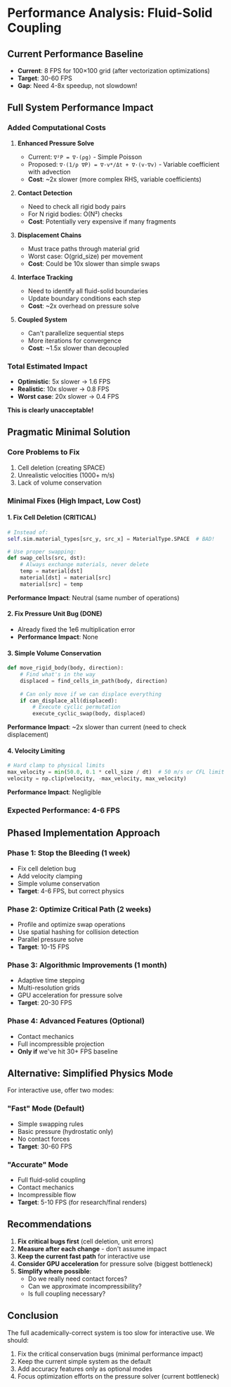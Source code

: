 # Performance Analysis: Fluid-Solid Coupling

## Current Performance Baseline
- **Current**: 8 FPS for 100×100 grid (after vectorization optimizations)
- **Target**: 30-60 FPS
- **Gap**: Need 4-8x speedup, not slowdown!

## Full System Performance Impact

### Added Computational Costs

1. **Enhanced Pressure Solve**
   - Current: `∇²P = ∇·(ρg)` - Simple Poisson
   - Proposed: `∇·(1/ρ ∇P) = ∇·v*/Δt + ∇·(v·∇v)` - Variable coefficient with advection
   - **Cost**: ~2x slower (more complex RHS, variable coefficients)

2. **Contact Detection**
   - Need to check all rigid body pairs
   - For N rigid bodies: O(N²) checks
   - **Cost**: Potentially very expensive if many fragments

3. **Displacement Chains**
   - Must trace paths through material grid
   - Worst case: O(grid_size) per movement
   - **Cost**: Could be 10x slower than simple swaps

4. **Interface Tracking**
   - Need to identify all fluid-solid boundaries
   - Update boundary conditions each step
   - **Cost**: ~2x overhead on pressure solve

5. **Coupled System**
   - Can't parallelize sequential steps
   - More iterations for convergence
   - **Cost**: ~1.5x slower than decoupled

### Total Estimated Impact
- **Optimistic**: 5x slower → 1.6 FPS
- **Realistic**: 10x slower → 0.8 FPS
- **Worst case**: 20x slower → 0.4 FPS

**This is clearly unacceptable!**

## Pragmatic Minimal Solution

### Core Problems to Fix
1. Cell deletion (creating SPACE)
2. Unrealistic velocities (1000+ m/s)
3. Lack of volume conservation

### Minimal Fixes (High Impact, Low Cost)

#### 1. Fix Cell Deletion (CRITICAL)
```python
# Instead of:
self.sim.material_types[src_y, src_x] = MaterialType.SPACE  # BAD!

# Use proper swapping:
def swap_cells(src, dst):
    # Always exchange materials, never delete
    temp = material[dst]
    material[dst] = material[src]
    material[src] = temp
```
**Performance Impact**: Neutral (same number of operations)

#### 2. Fix Pressure Unit Bug (DONE)
- Already fixed the 1e6 multiplication error
- **Performance Impact**: None

#### 3. Simple Volume Conservation
```python
def move_rigid_body(body, direction):
    # Find what's in the way
    displaced = find_cells_in_path(body, direction)
    
    # Can only move if we can displace everything
    if can_displace_all(displaced):
        # Execute cyclic permutation
        execute_cyclic_swap(body, displaced)
```
**Performance Impact**: ~2x slower than current (need to check displacement)

#### 4. Velocity Limiting
```python
# Hard clamp to physical limits
max_velocity = min(50.0, 0.1 * cell_size / dt)  # 50 m/s or CFL limit
velocity = np.clip(velocity, -max_velocity, max_velocity)
```
**Performance Impact**: Negligible

### Expected Performance: 4-6 FPS

## Phased Implementation Approach

### Phase 1: Stop the Bleeding (1 week)
- Fix cell deletion bug
- Add velocity clamping
- Simple volume conservation
- **Target**: 4-6 FPS, but correct physics

### Phase 2: Optimize Critical Path (2 weeks)
- Profile and optimize swap operations
- Use spatial hashing for collision detection
- Parallel pressure solve
- **Target**: 10-15 FPS

### Phase 3: Algorithmic Improvements (1 month)
- Adaptive time stepping
- Multi-resolution grids
- GPU acceleration for pressure solve
- **Target**: 20-30 FPS

### Phase 4: Advanced Features (Optional)
- Contact mechanics
- Full incompressible projection
- **Only if** we've hit 30+ FPS baseline

## Alternative: Simplified Physics Mode

For interactive use, offer two modes:

### "Fast" Mode (Default)
- Simple swapping rules
- Basic pressure (hydrostatic only)
- No contact forces
- **Target**: 30-60 FPS

### "Accurate" Mode
- Full fluid-solid coupling
- Contact mechanics
- Incompressible flow
- **Target**: 5-10 FPS (for research/final renders)

## Recommendations

1. **Fix critical bugs first** (cell deletion, unit errors)
2. **Measure after each change** - don't assume impact
3. **Keep the current fast path** for interactive use
4. **Consider GPU acceleration** for pressure solve (biggest bottleneck)
5. **Simplify where possible**:
   - Do we really need contact forces?
   - Can we approximate incompressibility?
   - Is full coupling necessary?

## Conclusion

The full academically-correct system is too slow for interactive use. We should:
1. Fix the critical conservation bugs (minimal performance impact)
2. Keep the current simple system as the default
3. Add accuracy features only as optional modes
4. Focus optimization efforts on the pressure solver (current bottleneck)